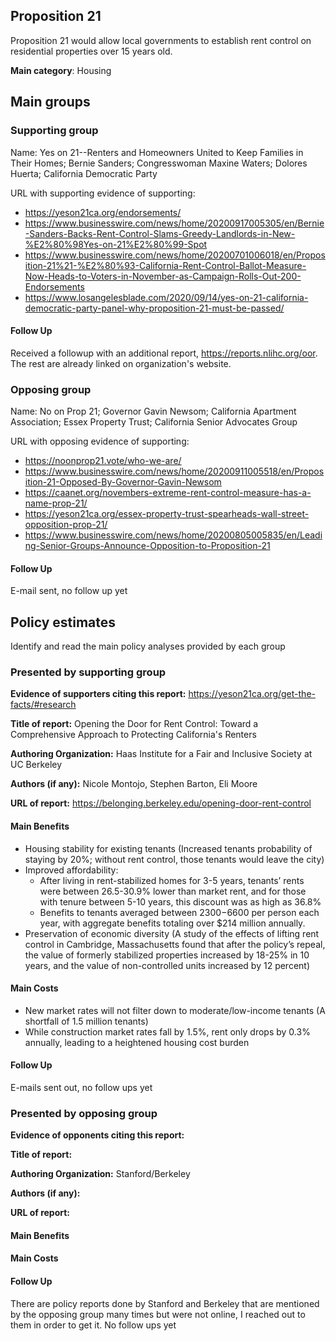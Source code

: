 ## Proposition 21

Proposition 21 would allow local governments to establish rent control on residential properties over 15 years old.

**Main category**: Housing


## Main groups  

### Supporting group
Name: Yes on 21--Renters and Homeowners United to Keep Families in Their Homes; Bernie Sanders; Congresswoman Maxine Waters; Dolores Huerta; California Democratic Party

URL with supporting evidence of supporting:  
- https://yeson21ca.org/endorsements/
- https://www.businesswire.com/news/home/20200917005305/en/Bernie-Sanders-Backs-Rent-Control-Slams-Greedy-Landlords-in-New-%E2%80%98Yes-on-21%E2%80%99-Spot
- https://www.businesswire.com/news/home/20200701006018/en/Proposition-21%21-%E2%80%93-California-Rent-Control-Ballot-Measure-Now-Heads-to-Voters-in-November-as-Campaign-Rolls-Out-200-Endorsements
- https://www.losangelesblade.com/2020/09/14/yes-on-21-california-democratic-party-panel-why-proposition-21-must-be-passed/

#### Follow Up
Received a followup with an additional report, https://reports.nlihc.org/oor. The rest are already linked on organization's website.


### Opposing group
Name: No on Prop 21; Governor Gavin Newsom; California Apartment Association; Essex Property Trust; California Senior Advocates Group

URL with opposing evidence of supporting:  
- https://noonprop21.vote/who-we-are/
- https://www.businesswire.com/news/home/20200911005518/en/Proposition-21-Opposed-By-Governor-Gavin-Newsom
- https://caanet.org/novembers-extreme-rent-control-measure-has-a-name-prop-21/
-  https://yeson21ca.org/essex-property-trust-spearheads-wall-street-opposition-prop-21/
- https://www.businesswire.com/news/home/20200805005835/en/Leading-Senior-Groups-Announce-Opposition-to-Proposition-21

#### Follow Up
E-mail sent, no follow up yet

## Policy estimates
Identify and read the main policy analyses provided by each group

### Presented by supporting group
**Evidence of supporters citing this report:** https://yeson21ca.org/get-the-facts/#research

**Title of report:** Opening the Door for Rent Control: Toward a Comprehensive Approach to Protecting California's Renters  

**Authoring Organization:** Haas Institute for a Fair and Inclusive Society at UC Berkeley

**Authors (if any):** Nicole Montojo, Stephen Barton, Eli Moore

**URL of report:** https://belonging.berkeley.edu/opening-door-rent-control

#### Main Benefits
- Housing stability for existing tenants (Increased tenants probability of staying by 20%; without rent control, those tenants would leave the city)
- Improved affordability:
    - After living in rent-stabilized homes for 3-5 years, tenants’ rents were between 26.5-30.9% lower than market rent, and for those with tenure between 5-10 years, this discount was as high as 36.8%
    - Benefits to tenants averaged between $2300-$6600 per person each year, with aggregate benefits totaling over $214 million annually.
- Preservation of economic diversity (A study of the effects of lifting rent control in Cambridge, Massachusetts found that after the policy’s repeal, the value of formerly stabilized properties increased by 18-25% in 10 years, and the value of non-controlled units increased by 12 percent)

#### Main Costs
- New market rates will not filter down to moderate/low-income tenants (A shortfall of 1.5 million tenants)
- While construction market rates fall by 1.5%, rent only drops by 0.3% annually, leading to a heightened housing cost burden

#### Follow Up
E-mails sent out, no follow ups yet


### Presented by opposing group
**Evidence of opponents citing this report:**

**Title of report:**

**Authoring Organization:** Stanford/Berkeley

**Authors (if any):**

**URL of report:**

#### Main Benefits


#### Main Costs


#### Follow Up
There are policy reports done by Stanford and Berkeley that are mentioned by the opposing group many times but were not online, I reached out to them in order to get it. No follow ups yet


<!-- Later
## Perceptions of credibility  
### Of own policy estimates
#### Supporters  
#### Opponents
### Of policy estimates from the other side
#### Supporters  
#### Opponents
-->
